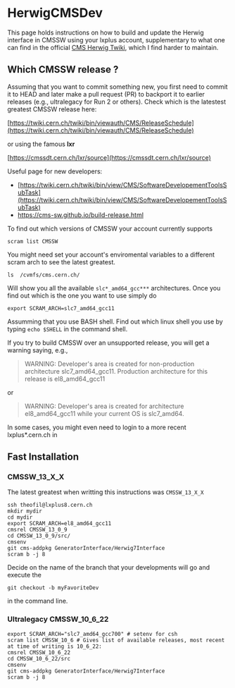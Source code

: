 # HerwigCMSDev
This page holds instructions on how to build and update the Herwig interface in CMSSW using your lxplus account, supplementary to what one can find in the official [CMS Herwig Twiki](https://twiki.cern.ch/twiki/bin/viewauth/CMS/Herwig7Interface), which I find harder to maintain.



## Which CMSSW release ?
Assuming that you want to commit something new, you first need to commit it to HEAD and later make a pull request (PR) to backport it to earlier releases (e.g., ultralegacy for Run 2 or others). Check which is the latestest greatest CMSSW release here: 

[https://twiki.cern.ch/twiki/bin/viewauth/CMS/ReleaseSchedule](https://twiki.cern.ch/twiki/bin/viewauth/CMS/ReleaseSchedule)

or using the famous **lxr**

[https://cmssdt.cern.ch/lxr/source](https://cmssdt.cern.ch/lxr/source)

Useful page for new developers:

   * [https://twiki.cern.ch/twiki/bin/view/CMS/SoftwareDevelopementToolsSubTask](https://twiki.cern.ch/twiki/bin/view/CMS/SoftwareDevelopementToolsSubTask)
   * [https://cms-sw.github.io/build-release.html
](https://cms-sw.github.io/build-release.html)
   
To find out which versions of CMSSW your account currently supports

`scram list CMSSW`

You might need set your account's enviromental variables to a different scram arch to see the latest greatest.

`ls  /cvmfs/cms.cern.ch/`

Will show you all the available `slc*_amd64_gcc***` architectures. Once you find out which is the one you want to use simply do 

`export SCRAM_ARCH=slc7_amd64_gcc11`

Assumming that you use BASH shell. Find out which linux shell you use by typing `echo $SHELL` in the command shell.

If you try to build CMSSW over an unsupported release, you will get a warning saying, e.g., 

> WARNING: Developer's area is created for non-production architecture slc7_amd64_gcc11. Production architecture for this release is el8_amd64_gcc11

or

> WARNING: Developer's area is created for architecture el8_amd64_gcc11 while your current OS is slc7_amd64.


In some cases, you might even need to login to a more recent lxplus*.cern.ch in 

## Fast Installation
### CMSSW_13_X_X
The latest greatest when writting this instructions was `CMSSW_13_X_X`

```
ssh theofil@lxplus8.cern.ch
mkdir mydir
cd mydir
export SCRAM_ARCH=el8_amd64_gcc11
cmsrel CMSSW_13_0_9
cd CMSSW_13_0_9/src/
cmsenv
git cms-addpkg GeneratorInterface/Herwig7Interface
scram b -j 8
```

Decide on the name of the branch that your developments will go and execute the

`git checkout -b myFavoriteDev`

in the command line.

### Ultralegacy CMSSW_10_6_22
```
export SCRAM_ARCH="slc7_amd64_gcc700" # setenv for csh
scram list CMSSW_10_6 # Gives list of available releases, most recent at time of writing is 10_6_22:
cmsrel CMSSW_10_6_22
cd CMSSW_10_6_22/src
cmsenv
git cms-addpkg GeneratorInterface/Herwig7Interface
scram b -j 8
```
